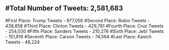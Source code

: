 #Total Number of Tweets: 2,581,683 
---
#First Place: Trump Tweets - 977,056
#Second Place: Rubio Tweets - 438,858
#Third Place: Clinton Tweets - 429,781
#Fourth Place: Cruz Tweets - 254,030
#Fifth Place: Sanders Tweets - 210,276
#Sixth Place: Jeb! Tweets - 151,816
#Seventh Place: Carson Tweets - 74,564
#Last Place: Kasich Tweets - 46,224
